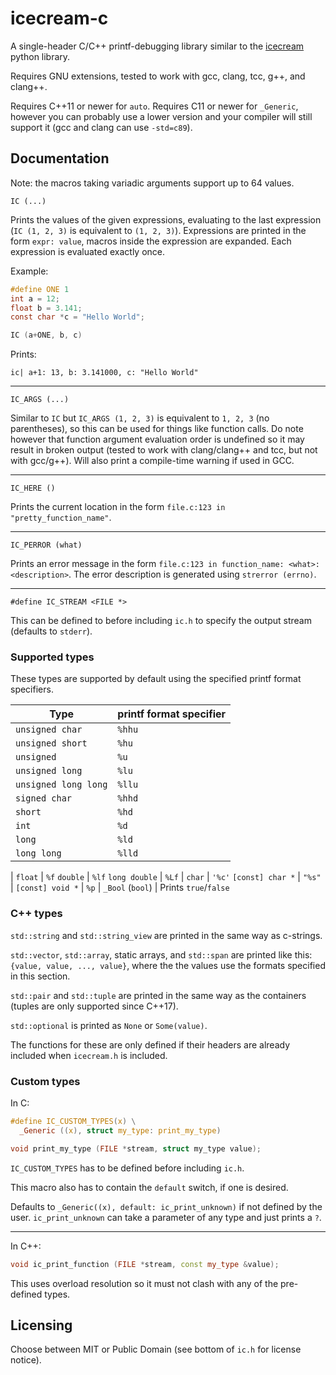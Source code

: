 # icecream-c

A single-header C/C++ printf-debugging library similar to the [icecream](https://github.com/gruns/icecream) python library.

Requires GNU extensions, tested to work with gcc, clang, tcc, g++, and clang++.

Requires C++11 or newer for `auto`.
Requires C11 or newer for `_Generic`, however you can probably use a lower version and your compiler will still support it (gcc and clang can use `-std=c89`).

## Documentation

Note: the macros taking variadic arguments support up to 64 values.

```
IC (...)
```

Prints the values of the given expressions, evaluating to the last expression (`IC (1, 2, 3)` is equivalent to `(1, 2, 3)`).
Expressions are printed in the form `expr: value`, macros inside the expression are expanded.
Each expression is evaluated exactly once.

Example:

```c
#define ONE 1
int a = 12;
float b = 3.141;
const char *c = "Hello World";

IC (a+ONE, b, c)
```

Prints:

```
ic| a+1: 13, b: 3.141000, c: "Hello World"
```

---

```
IC_ARGS (...)
```

Similar to `IC` but `IC_ARGS (1, 2, 3)` is equivalent to `1, 2, 3` (no parentheses), so this can be used for things like function calls.
Do note however that function argument evaluation order is undefined so it may result in broken output (tested to work with clang/clang++ and tcc, but not with gcc/g++).
Will also print a compile-time warning if used in GCC.

---

```
IC_HERE ()
```

Prints the current location in the form `file.c:123 in "pretty_function_name"`.

---

```
IC_PERROR (what)
```

Prints an error message in the form `file.c:123 in function_name: <what>: <description>`.
The error description is generated using `strerror (errno)`.

---

```
#define IC_STREAM <FILE *>
```

This can be defined to before including `ic.h` to specify the output stream (defaults to `stderr`).

### Supported types

These types are supported by default using the specified printf format specifiers.

Type | printf format specifier
---|---
`unsigned char` | `%hhu`
`unsigned short` | `%hu`
`unsigned` | `%u`
`unsigned long` | `%lu`
`unsigned long long` | `%llu`
`signed char` | `%hhd`
`short` | `%hd`
`int` | `%d`
`long` | `%ld`
`long long` | `%lld`
|
`float` | `%f`
`double` | `%lf`
`long double` | `%Lf`
|
`char` | `'%c'`
`[const] char *` | `"%s"`
|
`[const] void *` | `%p`
|
`_Bool` (`bool`) | Prints `true`/`false`

### C++ types

`std::string` and `std::string_view` are printed in the same way as c-strings.

`std::vector`, `std::array`, static arrays, and `std::span` are printed like this: `{value, value, ..., value}`,
where the the values use the formats specified in this section.

`std::pair` and `std::tuple` are printed in the same way as the containers (tuples are only supported since C++17).

`std::optional` is printed as `None` or `Some(value)`.

The functions for these are only defined if their headers are already included when `icecream.h` is included.

### Custom types

In C:

```c
#define IC_CUSTOM_TYPES(x) \
  _Generic ((x), struct my_type: print_my_type)

void print_my_type (FILE *stream, struct my_type value);
```

`IC_CUSTOM_TYPES` has to be defined before including `ic.h`.

This macro also has to contain the `default` switch, if one is desired.

Defaults to `_Generic((x), default: ic_print_unknown)` if not defined by the user.
`ic_print_unknown` can take a parameter of any type and just prints a `?`.

---

In C++:

```cpp
void ic_print_function (FILE *stream, const my_type &value);
```

This uses overload resolution so it must not clash with any of the pre-defined types.

## Licensing

Choose between MIT or Public Domain (see bottom of `ic.h` for license notice).
